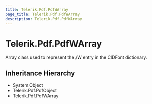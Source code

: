 ```yaml
---
title: Telerik.Pdf.PdfWArray
page_title: Telerik.Pdf.PdfWArray
description: Telerik.Pdf.PdfWArray
---
```


# Telerik.Pdf.PdfWArray

Array class used to represent the /W entry in the CIDFont dictionary.

## Inheritance Hierarchy

* System.Object
* Telerik.Pdf.PdfObject
* Telerik.Pdf.PdfWArray

